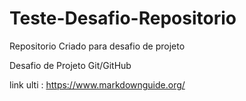# Teste-Desafio-Repositorio
Repositorio Criado para desafio de projeto

Desafio de Projeto Git/GitHub

link ulti :  https://www.markdownguide.org/
